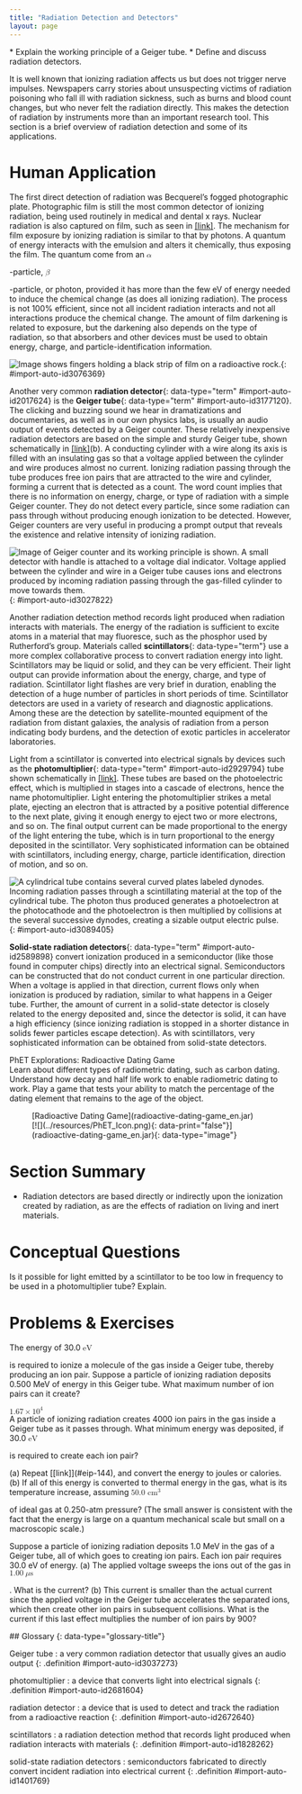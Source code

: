 ```yaml
---
title: "Radiation Detection and Detectors"
layout: page
---
```



<div data-type="abstract" markdown="1">
* Explain the working principle of a Geiger tube.
* Define and discuss radiation detectors.

</div>

It is well known that ionizing radiation affects us but does not trigger nerve impulses. Newspapers carry stories about unsuspecting victims of radiation poisoning who fall ill with radiation sickness, such as burns and blood count changes, but who never felt the radiation directly. This makes the detection of radiation by instruments more than an important research tool. This section is a brief overview of radiation detection and some of its applications.

# Human Application

The first direct detection of radiation was Becquerel’s fogged photographic plate. Photographic film is still the most common detector of ionizing radiation, being used routinely in medical and dental x rays. Nuclear radiation is also captured on film, such as seen in [\[link\]](#import-auto-id3076369). The mechanism for film exposure by ionizing radiation is similar to that by photons. A quantum of energy interacts with the emulsion and alters it chemically, thus exposing the film. The quantum come from an <math xmlns="http://www.w3.org/1998/Math/MathML"><semantics><mrow><mrow><mi>α</mi></mrow><mrow /></mrow><annotation encoding="StarMath 5.0"> size 12{α} {}</annotation></semantics></math>

-particle, <math xmlns="http://www.w3.org/1998/Math/MathML"><semantics><mrow><mrow><mi>β</mi></mrow><mrow /></mrow><annotation encoding="StarMath 5.0"> size 12{β} {}</annotation></semantics></math>

-particle, or photon, provided it has more than the few eV of energy needed to induce the chemical change (as does all ionizing radiation). The process is not 100% efficient, since not all incident radiation interacts and not all interactions produce the chemical change. The amount of film darkening is related to exposure, but the darkening also depends on the type of radiation, so that absorbers and other devices must be used to obtain energy, charge, and particle-identification information.

![Image shows fingers holding a black strip of film on a radioactive rock.](../resources/Figure_32_02_01a.jpg "Film badges contain film similar to that used in  this dental x-ray film and is sandwiched between various absorbers to determine the penetrating ability of the radiation as well as the amount. (credit: Werneuchen, Wikimedia Commons)"){: #import-auto-id3076369}

Another very common **radiation detector**{: data-type="term" #import-auto-id2017624} is the **Geiger tube**{: data-type="term" #import-auto-id3177120}. The clicking and buzzing sound we hear in dramatizations and documentaries, as well as in our own physics labs, is usually an audio output of events detected by a Geiger counter. These relatively inexpensive radiation detectors are based on the simple and sturdy Geiger tube, shown schematically in [\[link\]](#import-auto-id3027822)(b). A conducting cylinder with a wire along its axis is filled with an insulating gas so that a voltage applied between the cylinder and wire produces almost no current. Ionizing radiation passing through the tube produces free ion pairs that are attracted to the wire and cylinder, forming a current that is detected as a count. The word count implies that there is no information on energy, charge, or type of radiation with a simple Geiger counter. They do not detect every particle, since some radiation can pass through without producing enough ionization to be detected. However, Geiger counters are very useful in producing a prompt output that reveals the existence and relative intensity of ionizing radiation.

 ![Image of Geiger counter and its working principle is shown. A small detector with handle is attached to a voltage dial indicator. Voltage applied between the cylinder and wire in a Geiger tube causes ions and electrons produced by incoming radiation passing through the gas-filled cylinder to move towards them.](../resources/Figure_32_02_02a.jpg "(a) Geiger counters such as this one are used for prompt monitoring of radiation levels, generally giving only relative intensity and not identifying the type or energy of the radiation. (credit: TimVickers, Wikimedia Commons) (b) Voltage applied between the cylinder and wire in a Geiger tube causes ions and electrons produced by radiation passing through the gas-filled cylinder to move towards them. The resulting current is detected and registered as a count."){: #import-auto-id3027822}

Another radiation detection method records light produced when radiation interacts with materials. The energy of the radiation is sufficient to excite atoms in a material that may fluoresce, such as the phosphor used by Rutherford’s group. Materials called **scintillators**{: data-type="term"} use a more complex collaborative process to convert radiation energy into light. Scintillators may be liquid or solid, and they can be very efficient. Their light output can provide information about the energy, charge, and type of radiation. Scintillator light flashes are very brief in duration, enabling the detection of a huge number of particles in short periods of time. Scintillator detectors are used in a variety of research and diagnostic applications. Among these are the detection by satellite-mounted equipment of the radiation from distant galaxies, the analysis of radiation from a person indicating body burdens, and the detection of exotic particles in accelerator laboratories.

Light from a scintillator is converted into electrical signals by devices such as the **photomultiplier**{: data-type="term" #import-auto-id2929794} tube shown schematically in [\[link\]](#import-auto-id3089405). These tubes are based on the photoelectric effect, which is multiplied in stages into a cascade of electrons, hence the name photomultiplier. Light entering the photomultiplier strikes a metal plate, ejecting an electron that is attracted by a positive potential difference to the next plate, giving it enough energy to eject two or more electrons, and so on. The final output current can be made proportional to the energy of the light entering the tube, which is in turn proportional to the energy deposited in the scintillator. Very sophisticated information can be obtained with scintillators, including energy, charge, particle identification, direction of motion, and so on.

 ![A cylindrical tube contains several curved plates labeled dynodes. Incoming radiation passes through a scintillating material at the top of the cylindrical tube. The photon thus produced generates a photoelectron at the photocathode and the photoelectron is then multiplied by collisions at the several successive dynodes, creating a sizable output electric pulse.](../resources/Figure_32_02_04a.jpg "Photomultipliers use the photoelectric effect on the photocathode to convert the light output of a scintillator into an electrical signal. Each successive dynode has a more-positive potential than the last and attracts the ejected electrons, giving them more energy. The number of electrons is thus multiplied at each dynode, resulting in an easily detected output current."){: #import-auto-id3089405}

**Solid-state radiation detectors**{: data-type="term" #import-auto-id2589898} convert ionization produced in a semiconductor (like those found in computer chips) directly into an electrical signal. Semiconductors can be constructed that do not conduct current in one particular direction. When a voltage is applied in that direction, current flows only when ionization is produced by radiation, similar to what happens in a Geiger tube. Further, the amount of current in a solid-state detector is closely related to the energy deposited and, since the detector is solid, it can have a high efficiency (since ionizing radiation is stopped in a shorter distance in solids fewer particles escape detection). As with scintillators, very sophisticated information can be obtained from solid-state detectors.

<div data-type="note" class="note" data-has-label="true" id="eip-125" data-label="" markdown="1">
<div data-type="title" class="title">
PhET Explorations: Radioactive Dating Game
</div>
Learn about different types of radiometric dating, such as carbon dating. Understand how decay and half life work to enable radiometric dating to work. Play a game that tests your ability to match the percentage of the dating element that remains to the age of the object.

<figure markdown="1">
<figcaption>
[Radioactive Dating Game](radioactive-dating-game_en.jar)
</figcaption>
<span data-type="media" data-alt=""> [![](../resources/PhET_Icon.png){: data-print="false"}](radioactive-dating-game_en.jar){: data-type="image"} <span data-media-type="image/png" data-print="true" data-src="PhET_Icon.png" data-type="image" width="450" /> </span>
</figure>
</div>

# Section Summary

* Radiation detectors are based directly or indirectly upon the ionization created by radiation, as are the effects of radiation on living and inert materials.

# Conceptual Questions

<div data-type="exercise" class="exercise" data-element-type="conceptual-questions">
<div data-type="problem" class="problem" markdown="1">
Is it possible for light emitted by a scintillator to be too low in frequency to be used in a photomultiplier tube? Explain.

</div>
</div>

# Problems &amp; Exercises

<div data-type="exercise" class="exercise" data-element-type="problems-exercises">
<div data-type="problem" class="problem" markdown="1">
The energy of 30.0 <math xmlns="http://www.w3.org/1998/Math/MathML"><semantics><mrow><mtext>eV</mtext></mrow></semantics></math>

 is required to ionize a molecule of the gas inside a Geiger tube, thereby producing an ion pair. Suppose a particle of ionizing radiation deposits 0.500 MeV of energy in this Geiger tube. What maximum number of ion pairs can it create?

</div>
<div data-type="solution" class="solution" markdown="1">
<math xmlns="http://www.w3.org/1998/Math/MathML"> <semantics> <mrow> <mn>1.67</mn> <mo stretchy="false">×</mo> <msup> <mtext>10</mtext> <mrow> <mn>4</mn> </mrow> </msup> </mrow> </semantics> </math>

</div>
</div>

<div data-type="exercise" class="exercise" id="eip-144" data-element-type="problems-exercises">
<div data-type="problem" class="problem" id="eip-573" markdown="1">
A particle of ionizing radiation creates 4000 ion pairs in the gas inside a Geiger tube as it passes through. What minimum energy was deposited, if 30.0 <math xmlns="http://www.w3.org/1998/Math/MathML"><semantics><mrow><mtext>eV</mtext></mrow></semantics></math>

 is required to create each ion pair?

</div>
</div>

<div data-type="exercise" class="exercise" id="eip-811" data-element-type="problems-exercises">
<div data-type="problem" class="problem" id="eip-572" markdown="1">
(a) Repeat [[link]](#eip-144), and convert the energy to joules or calories. (b) If all of this energy is converted to thermal energy in the gas, what is its temperature increase, assuming <math xmlns="http://www.w3.org/1998/Math/MathML"><semantics><mrow><mtext>50.0 c</mtext><msup><mtext>m</mtext><mn>3</mn></msup></mrow></semantics></math>

 of ideal gas at 0.250-atm pressure? (The small answer is consistent with the fact that the energy is large on a quantum mechanical scale but small on a macroscopic scale.)

</div>
</div>

<div data-type="exercise" class="exercise" id="eip-405" data-element-type="problems-exercises">
<div data-type="problem" class="problem" id="eip-351" markdown="1">
Suppose a particle of ionizing radiation deposits 1.0 MeV in the gas of a Geiger tube, all of which goes to creating ion pairs. Each ion pair requires 30.0 eV of energy. (a) The applied voltage sweeps the ions out of the gas in <math xmlns="http://www.w3.org/1998/Math/MathML"><semantics><mrow><mtext>1.00</mtext><mspace width="0.25em" /><mi>μ</mi><mtext>s</mtext></mrow></semantics></math>

. What is the current? (b) This current is smaller than the actual current since the applied voltage in the Geiger tube accelerates the separated ions, which then create other ion pairs in subsequent collisions. What is the current if this last effect multiplies the number of ion pairs by 900?

</div>
</div>

<div data-type="glossary" markdown="1">
## Glossary
{: data-type="glossary-title"}

Geiger tube
: a very common radiation detector that usually gives an audio output
{: .definition #import-auto-id3037273}

photomultiplier
: a device that converts light into electrical signals
{: .definition #import-auto-id2681604}

radiation detector
: a device that is used to detect and track the radiation from a radioactive reaction
{: .definition #import-auto-id2672640}

scintillators
: a radiation detection method that records light produced when radiation interacts with materials
{: .definition #import-auto-id1828262}

solid-state radiation detectors
: semiconductors fabricated to directly convert incident radiation into electrical current
{: .definition #import-auto-id1401769}

</div>

